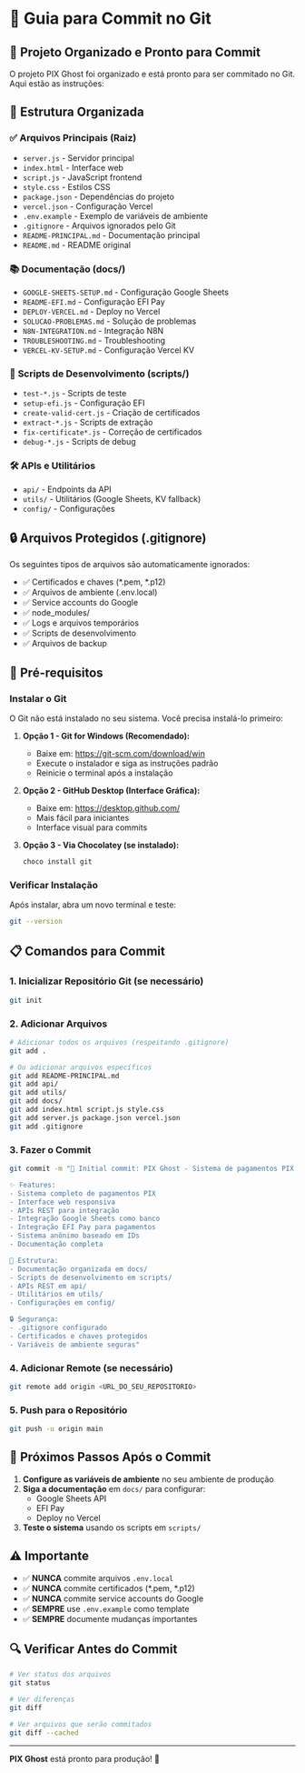 # 📝 Guia para Commit no Git

## 🚀 Projeto Organizado e Pronto para Commit

O projeto PIX Ghost foi organizado e está pronto para ser commitado no Git. Aqui estão as instruções:

## 📁 Estrutura Organizada

### ✅ **Arquivos Principais (Raiz)**
- `server.js` - Servidor principal
- `index.html` - Interface web
- `script.js` - JavaScript frontend
- `style.css` - Estilos CSS
- `package.json` - Dependências do projeto
- `vercel.json` - Configuração Vercel
- `.env.example` - Exemplo de variáveis de ambiente
- `.gitignore` - Arquivos ignorados pelo Git
- `README-PRINCIPAL.md` - Documentação principal
- `README.md` - README original

### 📚 **Documentação (docs/)**
- `GOOGLE-SHEETS-SETUP.md` - Configuração Google Sheets
- `README-EFI.md` - Configuração EFI Pay
- `DEPLOY-VERCEL.md` - Deploy no Vercel
- `SOLUCAO-PROBLEMAS.md` - Solução de problemas
- `N8N-INTEGRATION.md` - Integração N8N
- `TROUBLESHOOTING.md` - Troubleshooting
- `VERCEL-KV-SETUP.md` - Configuração Vercel KV

### 🔧 **Scripts de Desenvolvimento (scripts/)**
- `test-*.js` - Scripts de teste
- `setup-efi.js` - Configuração EFI
- `create-valid-cert.js` - Criação de certificados
- `extract-*.js` - Scripts de extração
- `fix-certificate*.js` - Correção de certificados
- `debug-*.js` - Scripts de debug

### 🛠️ **APIs e Utilitários**
- `api/` - Endpoints da API
- `utils/` - Utilitários (Google Sheets, KV fallback)
- `config/` - Configurações

## 🔒 **Arquivos Protegidos (.gitignore)**

Os seguintes tipos de arquivos são automaticamente ignorados:
- ✅ Certificados e chaves (*.pem, *.p12)
- ✅ Arquivos de ambiente (.env.local)
- ✅ Service accounts do Google
- ✅ node_modules/
- ✅ Logs e arquivos temporários
- ✅ Scripts de desenvolvimento
- ✅ Arquivos de backup

## 🔧 **Pré-requisitos**

### Instalar o Git
O Git não está instalado no seu sistema. Você precisa instalá-lo primeiro:

1. **Opção 1 - Git for Windows (Recomendado):**
   - Baixe em: https://git-scm.com/download/win
   - Execute o instalador e siga as instruções padrão
   - Reinicie o terminal após a instalação

2. **Opção 2 - GitHub Desktop (Interface Gráfica):**
   - Baixe em: https://desktop.github.com/
   - Mais fácil para iniciantes
   - Interface visual para commits

3. **Opção 3 - Via Chocolatey (se instalado):**
   ```powershell
   choco install git
   ```

### Verificar Instalação
Após instalar, abra um novo terminal e teste:
```bash
git --version
```

## 📋 **Comandos para Commit**

### 1. **Inicializar Repositório Git** (se necessário)
```bash
git init
```

### 2. **Adicionar Arquivos**
```bash
# Adicionar todos os arquivos (respeitando .gitignore)
git add .

# Ou adicionar arquivos específicos
git add README-PRINCIPAL.md
git add api/
git add utils/
git add docs/
git add index.html script.js style.css
git add server.js package.json vercel.json
git add .gitignore
```

### 3. **Fazer o Commit**
```bash
git commit -m "🚀 Initial commit: PIX Ghost - Sistema de pagamentos PIX anônimo

✨ Features:
- Sistema completo de pagamentos PIX
- Interface web responsiva
- APIs REST para integração
- Integração Google Sheets como banco
- Integração EFI Pay para pagamentos
- Sistema anônimo baseado em IDs
- Documentação completa

📁 Estrutura:
- Documentação organizada em docs/
- Scripts de desenvolvimento em scripts/
- APIs REST em api/
- Utilitários em utils/
- Configurações em config/

🔒 Segurança:
- .gitignore configurado
- Certificados e chaves protegidos
- Variáveis de ambiente seguras"
```

### 4. **Adicionar Remote** (se necessário)
```bash
git remote add origin <URL_DO_SEU_REPOSITORIO>
```

### 5. **Push para o Repositório**
```bash
git push -u origin main
```

## 🎯 **Próximos Passos Após o Commit**

1. **Configure as variáveis de ambiente** no seu ambiente de produção
2. **Siga a documentação** em `docs/` para configurar:
   - Google Sheets API
   - EFI Pay
   - Deploy no Vercel
3. **Teste o sistema** usando os scripts em `scripts/`

## ⚠️ **Importante**

- ✅ **NUNCA** commite arquivos `.env.local`
- ✅ **NUNCA** commite certificados (*.pem, *.p12)
- ✅ **NUNCA** commite service accounts do Google
- ✅ **SEMPRE** use `.env.example` como template
- ✅ **SEMPRE** documente mudanças importantes

## 🔍 **Verificar Antes do Commit**

```bash
# Ver status dos arquivos
git status

# Ver diferenças
git diff

# Ver arquivos que serão commitados
git diff --cached
```

---

**PIX Ghost** está pronto para produção! 🚀